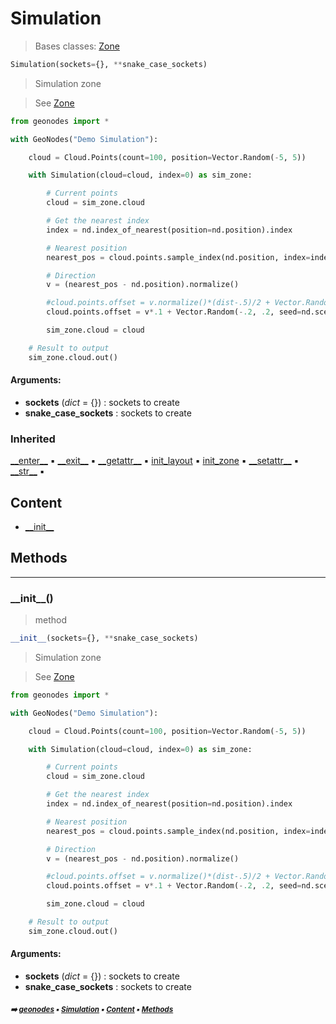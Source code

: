 # Simulation

> Bases classes: [Zone](zone.md#zone)

``` python
Simulation(sockets={}, **snake_case_sockets)
```

> Simulation zone

> See [Zone](zone.md#zone)

``` python
from geonodes import *

with GeoNodes("Demo Simulation"):

    cloud = Cloud.Points(count=100, position=Vector.Random(-5, 5))

    with Simulation(cloud=cloud, index=0) as sim_zone:

        # Current points
        cloud = sim_zone.cloud

        # Get the nearest index
        index = nd.index_of_nearest(position=nd.position).index

        # Nearest position
        nearest_pos = cloud.points.sample_index(nd.position, index=index)

        # Direction
        v = (nearest_pos - nd.position).normalize()

        #cloud.points.offset = v.normalize()*(dist-.5)/2 + Vector.Random(-.2, .2, seed=nd.scene_time.frame)
        cloud.points.offset = v*.1 + Vector.Random(-.2, .2, seed=nd.scene_time.frame)

        sim_zone.cloud = cloud

    # Result to output
    sim_zone.cloud.out()
```

#### Arguments:
- **sockets** (_dict_ = {}) : sockets to create
- **snake_case_sockets** : sockets to create

### Inherited

[\_\_enter__](zone.md#__enter__) :black_small_square: [\_\_exit__](zone.md#__exit__) :black_small_square: [\_\_getattr__](zone.md#__getattr__) :black_small_square: [init_layout](zone.md#init_layout) :black_small_square: [init_zone](zone.md#init_zone) :black_small_square: [\_\_setattr__](zone.md#__setattr__) :black_small_square: [\_\_str__](zone.md#__str__) :black_small_square:

## Content

- [\_\_init__](simulation.md#__init__)

## Methods



----------
### \_\_init__()

> method

``` python
__init__(sockets={}, **snake_case_sockets)
```

> Simulation zone

> See [Zone](zone.md#zone)

``` python
from geonodes import *

with GeoNodes("Demo Simulation"):

    cloud = Cloud.Points(count=100, position=Vector.Random(-5, 5))

    with Simulation(cloud=cloud, index=0) as sim_zone:

        # Current points
        cloud = sim_zone.cloud

        # Get the nearest index
        index = nd.index_of_nearest(position=nd.position).index

        # Nearest position
        nearest_pos = cloud.points.sample_index(nd.position, index=index)

        # Direction
        v = (nearest_pos - nd.position).normalize()

        #cloud.points.offset = v.normalize()*(dist-.5)/2 + Vector.Random(-.2, .2, seed=nd.scene_time.frame)
        cloud.points.offset = v*.1 + Vector.Random(-.2, .2, seed=nd.scene_time.frame)

        sim_zone.cloud = cloud

    # Result to output
    sim_zone.cloud.out()
```

#### Arguments:
- **sockets** (_dict_ = {}) : sockets to create
- **snake_case_sockets** : sockets to create

##### <sub>:arrow_right: [geonodes](index.md#geonodes) :black_small_square: [Simulation](simulation.md#simulation) :black_small_square: [Content](simulation.md#content) :black_small_square: [Methods](simulation.md#methods)</sub>